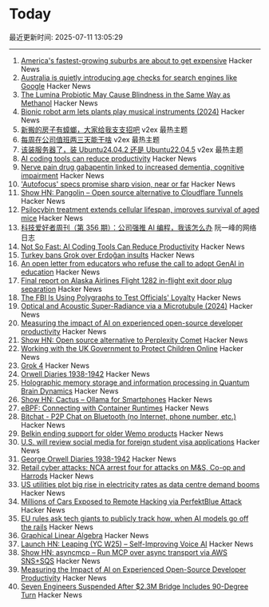 # Today

最近更新时间: 2025-07-11 13:05:29

--- 
1. [America's fastest-growing suburbs are about to get expensive](https://www.vox.com/future-perfect/417892/suburbs-sunbelt-housing-affordability-yimby) Hacker News
2. [Australia is quietly introducing age checks for search engines like Google](https://www.abc.net.au/news/2025-07-11/age-verification-search-engines/105516256) Hacker News
3. [The Lumina Probiotic May Cause Blindness in the Same Way as Methanol](https://substack.com/home/post/p-168042147) Hacker News
4. [Bionic robot arm lets plants play musical instruments (2024)](https://djmag.com/news/bionic-robot-arm-lets-plants-play-musical-instruments) Hacker News
5. [新搬的房子有蟑螂，大家给我支支招吧](https://www.v2ex.com/t/1144467) v2ex 最热主题
6. [每周在公司值班两三天能干啥](https://www.v2ex.com/t/1144439) v2ex 最热主题
7. [该装服务器了，装 Ubuntu24.04.2 还是 Ubuntu22.04.5](https://www.v2ex.com/t/1144421) v2ex 最热主题
8. [AI coding tools can reduce productivity](https://secondthoughts.ai/p/ai-coding-slowdown) Hacker News
9. [Nerve pain drug gabapentin linked to increased dementia, cognitive impairment](https://medicalxpress.com/news/2025-07-nerve-pain-drug-gabapentin-linked.html) Hacker News
10. ['Autofocus' specs promise sharp vision, near or far](https://www.bbc.com/news/articles/cj6r06d7xdjo) Hacker News
11. [Show HN: Pangolin – Open source alternative to Cloudflare Tunnels](https://github.com/fosrl/pangolin) Hacker News
12. [Psilocybin treatment extends cellular lifespan, improves survival of aged mice](https://www.nature.com/articles/s41514-025-00244-x) Hacker News
13. [科技爱好者周刊（第 356 期）：公司强推 AI 编程，我该怎么办](http://www.ruanyifeng.com/blog/2025/07/weekly-issue-356.html) 阮一峰的网络日志
14. [Not So Fast: AI Coding Tools Can Reduce Productivity](https://secondthoughts.ai/p/ai-coding-slowdown) Hacker News
15. [Turkey bans Grok over Erdoğan insults](https://www.politico.eu/article/turkey-ban-elon-musk-grok-recep-tayyip-erdogan-insult/) Hacker News
16. [An open letter from educators who refuse the call to adopt GenAI in education](https://openletter.earth/an-open-letter-from-educators-who-refuse-the-call-to-adopt-genai-in-education-cb4aee75) Hacker News
17. [Final report on Alaska Airlines Flight 1282 in-flight exit door plug separation](https://www.ntsb.gov:443/investigations/Pages/DCA24MA063.aspx) Hacker News
18. [The FBI Is Using Polygraphs to Test Officials' Loyalty](https://www.nytimes.com/2025/07/10/us/politics/fbi-polygraph-kash-patel.html) Hacker News
19. [Optical and Acoustic Super-Radiance via a Microtubule (2024)](https://www.researchgate.net/publication/381542637_Quantum_Brain_Dynamics_Optical_and_Acoustic_Super-Radiance_via_a_Microtubule) Hacker News
20. [Measuring the impact of AI on experienced open-source developer productivity](https://metr.org/blog/2025-07-10-early-2025-ai-experienced-os-dev-study/) Hacker News
21. [Show HN: Open source alternative to Perplexity Comet](https://www.browseros.com/) Hacker News
22. [Working with the UK Government to Protect Children Online](https://bsky.social/about/blog/07-10-2025-age-assurance) Hacker News
23. [Grok 4](https://simonwillison.net/2025/Jul/10/grok-4/) Hacker News
24. [Orwell Diaries 1938-1942](https://orwelldiaries.wordpress.com/page/2/) Hacker News
25. [Holographic memory storage and information processing in Quantum Brain Dynamics](https://www.researchgate.net/publication/381542637_Quantum_Brain_Dynamics_Optical_and_Acoustic_Super-Radiance_via_a_Microtubule) Hacker News
26. [Show HN: Cactus – Ollama for Smartphones](https://news.ycombinator.com/item?id=44524544) Hacker News
27. [eBPF: Connecting with Container Runtimes](https://h0x0er.github.io/blog/2025/06/29/ebpf-connecting-with-container-runtimes/) Hacker News
28. [Bitchat - P2P Chat on Bluetooth (no Internet, phone number, etc.)](https://github.com/permissionlesstech/bitchat) Hacker News
29. [Belkin ending support for older Wemo products](https://www.belkin.com/support-article/?articleNum=335419) Hacker News
30. [U.S. will review social media for foreign student visa applications](https://www.npr.org/2025/06/19/g-s1-73572/us-resumes-visas-foreign-students-access-social-media) Hacker News
31. [George Orwell Diaries 1938-1942](https://orwelldiaries.wordpress.com/page/2/) Hacker News
32. [Retail cyber attacks: NCA arrest four for attacks on M&S, Co-op and Harrods](https://www.nationalcrimeagency.gov.uk/news/retail-cyber-attacks-nca-arrest-four-for-attacks-on-m-s-co-op-and-harrods) Hacker News
33. [US utilities plot big rise in electricity rates as data centre demand booms](https://www.ft.com/content/c5f20c78-7931-492f-9153-675f3046e245) Hacker News
34. [Millions of Cars Exposed to Remote Hacking via PerfektBlue Attack](https://www.securityweek.com/millions-of-cars-exposed-to-remote-hacking-via-perfektblue-attack/) Hacker News
35. [EU rules ask tech giants to publicly track how, when AI models go off the rails](https://arstechnica.com/tech-policy/2025/07/everything-tech-giants-will-hate-about-the-eus-new-ai-rules/) Hacker News
36. [Graphical Linear Algebra](https://graphicallinearalgebra.net/) Hacker News
37. [Launch HN: Leaping (YC W25) – Self-Improving Voice AI](https://news.ycombinator.com/item?id=44523523) Hacker News
38. [Show HN: asyncmcp – Run MCP over async transport via AWS SNS+SQS](https://github.com/bh-rat/asyncmcp) Hacker News
39. [Measuring the Impact of AI on Experienced Open-Source Developer Productivity](https://metr.org/blog/2025-07-10-early-2025-ai-experienced-os-dev-study/) Hacker News
40. [Seven Engineers Suspended After $2.3M Bridge Includes 90-Degree Turn](https://www.vice.com/en/article/7-engineers-suspended-after-2-3-million-bridge-includes-bizarre-90-degree-turn/) Hacker News
